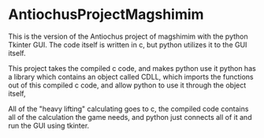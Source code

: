 # AntiochusProjectMagshimim

This is the version of the Antiochus project of magshimim with the python Tkinter GUI.
The code itself is written in c, but python utilizes it to the GUI itself.


This project takes the compiled c code, and makes python use it
python has a library which contains an object called CDLL,
which imports the functions out of this compiled c code,
and allow python to use it through the object itself,


All of the "heavy lifting" calculating goes to c,
the compiled code contains all of the calculation the game needs,
and python just connects all of it and run the GUI using tkinter.